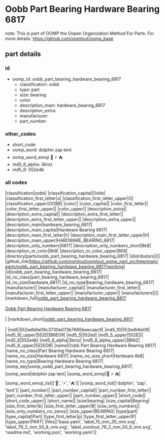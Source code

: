 # Oobb Part Bearing Hardware Bearing 6817  

note: This is part of OOMP the Oopen Organization Method For Parts. For more details: https://github.com/oomlout/oomp_base

##  part details





### id
* oomp_id: oobb_part_bearing_hardware_bearing_6817
  * classification: oobb
  * type: part
  * size: bearing
  * color: 
  * description_main: hardware_bearing_6817
  * description_extra: 
  * manufacturer: 
  * part_number: 

### other_codes
* short_code: 
* oomp_word: dolphin zap tent
* oomp_word_emoji :dolphin: :zap: :tent:
* md5_6_alpha: 3bniz
* md5_6: 552edb

### all codes 
|classification|oobb|
|classification_capital|Oobb|
|classification_first_letter|o|
|classification_first_letter_upper|O|
|classification_upper|OOBB|
|color||
|color_capital||
|color_first_letter||
|color_first_letter_upper||
|color_upper||
|description_extra||
|description_extra_capital||
|description_extra_first_letter||
|description_extra_first_letter_upper||
|description_extra_upper||
|description_main|hardware_bearing_6817|
|description_main_capital|Hardware Bearing 6817|
|description_main_first_letter|h|
|description_main_first_letter_upper|H|
|description_main_upper|HARDWARE_BEARING_6817|
|description_only_numbers|6817|
|description_only_numbers_short|6k8|
|description_or_color|6k8|
|description_or_color_upper|6K8|
|directory|parts/oobb_part_bearing_hardware_bearing_6817|
|distributors|[]|
|github_link|https://github.com/oomlout/oomlout_oomp_part_src/tree/main/parts/oobb_part_bearing_hardware_bearing_6817/working|
|id|oobb_part_bearing_hardware_bearing_6817|
|id_no_class|part_bearing_hardware_bearing_6817|
|id_no_size|hardware_6817|
|id_no_type|bearing_hardware_bearing_6817|
|manufacturer||
|manufacturer_capital||
|manufacturer_first_letter||
|manufacturer_first_letter_upper||
|manufacturer_upper||
|manufacturers|[]|
|markdown_full|[oobb_part_bearing_hardware_bearing_6817](https://github.com/oomlout/oomlout_oomp_part_src/tree/main/parts/oobb_part_bearing_hardware_bearing_6817/working)<br>[](https://github.com/oomlout/oomlout_oomp_part_src/tree/main/parts/oobb_part_bearing_hardware_bearing_6817/working)<br>[Oobb Part Bearing Hardware Bearing 6817](https://github.com/oomlout/oomlout_oomp_part_src/tree/main/parts/oobb_part_bearing_hardware_bearing_6817/working)<br><br>|
|markdown_short|[oobb_part_bearing_hardware_bearing_6817](https://github.com/oomlout/oomlout_oomp_part_src/tree/main/parts/oobb_part_bearing_hardware_bearing_6817/working)<br><br>|
|md5|552edb6e09c3730e073b7665beecaac9|
|md5_10|552edb6e09|
|md5_10_upper|552EDB6E09|
|md5_5|552ed|
|md5_5_upper|552ED|
|md5_6|552edb|
|md5_6_alpha|3bniz|
|md5_6_alpha_upper|3BNIZ|
|md5_6_upper|552EDB|
|name|Oobb Part Bearing Hardware Bearing 6817|
|name_no_class|Part Bearing Hardware Bearing 6817|
|name_no_size|Hardware 6817|
|name_no_size_short|Hardware 6k8|
|name_no_type|Bearing Hardware Bearing 6817|
|oomp_key|oomp_oobb_part_bearing_hardware_bearing_6817|
|oomp_word|dolphin zap tent|
|oomp_word_emoji|:dolphin: :zap: :tent:|
|oomp_word_emoji_list|[':dolphin:', ':zap:', ':tent:']|
|oomp_word_list|['dolphin', 'zap', 'tent']|
|part_number||
|part_number_capital||
|part_number_first_letter||
|part_number_first_letter_upper||
|part_number_upper||
|short_code||
|short_code_upper||
|short_name||
|size|bearing|
|size_capital|Bearing|
|size_first_letter|b|
|size_first_letter_upper|B|
|size_only_numbers||
|size_only_numbers_no_zeros||
|size_upper|BEARING|
|type|part|
|type_capital|Part|
|type_first_letter|p|
|type_first_letter_upper|P|
|type_upper|PART|
|files|['base.yaml', 'label_15_mm_30_mm.svg', 'label_76_2_mm_50_8_mm.svg', 'label_oomlout_76_2_mm_50_8_mm.svg', 'readme.md', 'working.json', 'working.yaml']|
